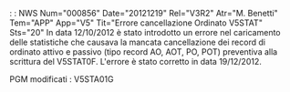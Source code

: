  :  : NWS Num="000856" Date="20121219" Rel="V3R2" Atr="M. Benetti" Tem="APP" App="V5" Tit="Errore cancellazione Ordinato V5STAT" Sts="20"
In data 12/10/2012 è stato introdotto un errore nel caricamento delle statistiche che causava la mancata cancellazione dei record di ordinato attivo e passivo (tipo record AO, AOT, PO, POT) preventiva alla scrittura del V5STAT0F.
L'errore è stato corretto in data 19/12/2012.

PGM modificati : 
V5STA01G
